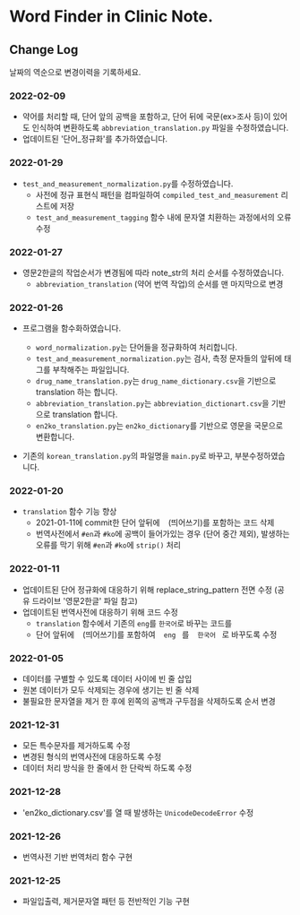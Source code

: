 # Word Finder in Clinic Note.

## Change Log
날짜의 역순으로 변경이력을 기록하세요.

### 2022-02-09
- 약어를 처리할 때, 단어 앞의 공백을 포함하고, 단어 뒤에 국문(ex>조사 등)이 있어도 인식하여 변환하도록 `abbreviation_translation.py` 파일을 수정하였습니다.
- 업데이트된 '단어_정규화'를 추가하였습니다.

### 2022-01-29
- `test_and_measurement_normalization.py`를 수정하였습니다.
  - 사전에 정규 표현식 패턴을 컴파일하여 `compiled_test_and_measurement` 리스트에 저장 
  - `test_and_measurement_tagging` 함수 내에 문자열 치환하는 과정에서의 오류 수정

### 2022-01-27
- 영문2한글의 작업순서가 변경됨에 따라 note_str의 처리 순서를 수정하였습니다.
  - `abbreviation_translation` (약어 번역 작업)의 순서를 맨 마지막으로 변경

### 2022-01-26
- 프로그램을 함수화하였습니다.
  - `word_normalization.py`는 단어들을 정규화하여 처리합니다.
  - `test_and_measurement_normalization.py`는 검사, 측정 문자들의 앞뒤에 태그를 부착해주는 파일입니다.
  - `drug_name_translation.py`는 `drug_name_dictionary.csv`을 기반으로 translation 하는 합니다.
  - `abbreviation_translation.py`는 `abbreviation_dictionart.csv`을 기반으로 translation 합니다.
  - `en2ko_translation.py`는 `en2ko_dictionary`를 기반으로 영문을 국문으로 변환합니다.

- 기존의 `korean_translation.py`의 파일명을 `main.py`로 바꾸고, 부분수정하였습니다.

### 2022-01-20
- `translation` 함수 기능 향상
  - 2021-01-11에 commit한 단어 앞뒤에 `ㅤ`(띄어쓰기)를 포함하는 코드 삭제
  - 번역사전에서  `#en`과 `#ko`에 공백이 들어가있는 경우 (단어 중간 제외), 발생하는 오류를 막기 위해 `#en`과 `#ko`에 `strip()` 처리

### 2022-01-11
- 업데이트된 단어 정규화에 대응하기 위해 replace_string_pattern 전면 수정 (공유 드라이브 '영문2한글' 파일 참고)
- 업데이트된 번역사전에 대응하기 위해 코드 수정
  - `translation` 함수에서 기존의 `eng`를 `한국어`로 바꾸는 코드를
  - 단어 앞뒤에 `ㅤ`(띄어쓰기)를 포함하여 `ㅤengㅤ`를 `ㅤ한국어ㅤ`로 바꾸도록 수정

### 2022-01-05
- 데이터를 구별할 수 있도록 데이터 사이에 빈 줄 삽입
- 원본 데이터가 모두 삭제되는 경우에 생기는 빈 줄 삭제
- 불필요한 문자열을 제거 한 후에 왼쪽의 공백과 구두점을 삭제하도록 순서 변경

### 2021-12-31
- 모든 특수문자를 제거하도록 수정
- 변경된 형식의 번역사전에 대응하도록 수정
- 데이터 처리 방식을 한 줄에서 한 단락씩 하도록 수정

### 2021-12-28
- 'en2ko_dictionary.csv'를 열 때 발생하는 `UnicodeDecodeError` 수정

### 2021-12-26
- 번역사전 기반 번역처리 함수 구현

### 2021-12-25
- 파일입출력, 제거문자열 패턴 등 전반적인 기능 구현
